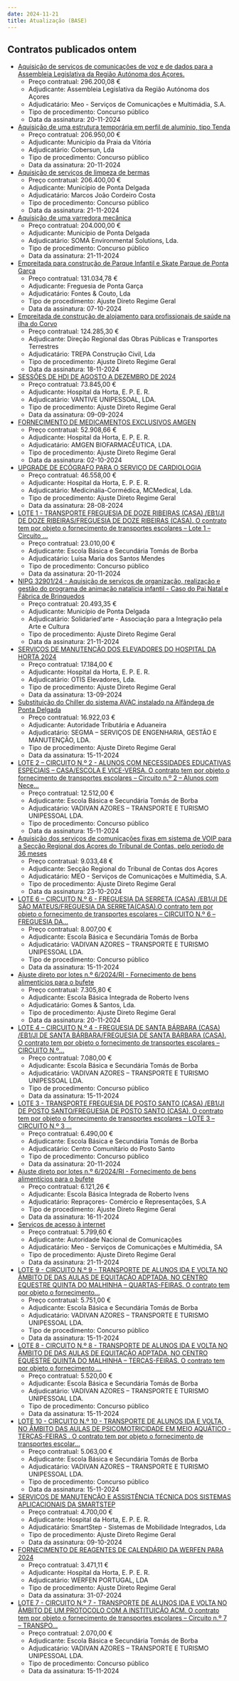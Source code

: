 ```yaml
---
date: 2024-11-21
title: Atualização (BASE)
---
```

## Contratos publicados ontem

* [Aquisição de serviços de comunicações de voz e de dados para a Assembleia Legislativa da Região Autónoma dos Açores.](https://www.base.gov.pt/Base4/pt/detalhe/?type=contratos&id=11038174)
  * Preço contratual: 296.200,08 €
  * Adjudicante: Assembleia Legislativa da Região Autónoma dos Açores
  * Adjudicatário: Meo - Serviços de Comunicações e Multimádia, S.A.
  * Tipo de procedimento: Concurso público
  * Data da assinatura: 20-11-2024
* [Aquisição de uma estrutura temporária em perfil de alumínio, tipo Tenda](https://www.base.gov.pt/Base4/pt/detalhe/?type=contratos&id=11038201)
  * Preço contratual: 206.950,00 €
  * Adjudicante: Município da Praia da Vitória
  * Adjudicatário: Cobersun, Lda
  * Tipo de procedimento: Concurso público
  * Data da assinatura: 20-11-2024
* [Aquisição de serviços de limpeza de bermas](https://www.base.gov.pt/Base4/pt/detalhe/?type=contratos&id=11038179)
  * Preço contratual: 206.400,00 €
  * Adjudicante: Município de Ponta Delgada
  * Adjudicatário: Marcos João Cordeiro Costa
  * Tipo de procedimento: Concurso público
  * Data da assinatura: 21-11-2024
* [Aquisição de uma varredora mecânica](https://www.base.gov.pt/Base4/pt/detalhe/?type=contratos&id=11038186)
  * Preço contratual: 204.000,00 €
  * Adjudicante: Município de Ponta Delgada
  * Adjudicatário: SOMA Environmental Solutions, Lda.
  * Tipo de procedimento: Concurso público
  * Data da assinatura: 21-11-2024
* [Empreitada para construção de Parque Infantil e Skate Parque de Ponta Garça](https://www.base.gov.pt/Base4/pt/detalhe/?type=contratos&id=11039028)
  * Preço contratual: 131.034,78 €
  * Adjudicante: Freguesia de Ponta Garça
  * Adjudicatário: Fontes & Couto, Lda
  * Tipo de procedimento: Ajuste Direto Regime Geral
  * Data da assinatura: 07-10-2024
* [Empreitada de construção de alojamento para profissionais de saúde na ilha do Corvo](https://www.base.gov.pt/Base4/pt/detalhe/?type=contratos&id=11039265)
  * Preço contratual: 124.285,30 €
  * Adjudicante: Direção Regional das Obras Públicas e Transportes Terrestres
  * Adjudicatário: TREPA Construção Civil, Lda
  * Tipo de procedimento: Ajuste Direto Regime Geral
  * Data da assinatura: 18-11-2024
* [SESSÕES DE HDI DE AGOSTO A DEZEMBRO DE 2024](https://www.base.gov.pt/Base4/pt/detalhe/?type=contratos&id=11038729)
  * Preço contratual: 73.845,00 €
  * Adjudicante: Hospital da Horta, E. P. E. R.
  * Adjudicatário: VANTIVE UNIPESSOAL, LDA.
  * Tipo de procedimento: Ajuste Direto Regime Geral
  * Data da assinatura: 09-09-2024
* [FORNECIMENTO DE MEDICAMENTOS EXCLUSIVOS AMGEN](https://www.base.gov.pt/Base4/pt/detalhe/?type=contratos&id=11039315)
  * Preço contratual: 52.908,66 €
  * Adjudicante: Hospital da Horta, E. P. E. R.
  * Adjudicatário: AMGEN BIOFARMACÊUTICA, LDA.
  * Tipo de procedimento: Ajuste Direto Regime Geral
  * Data da assinatura: 02-10-2024
* [UPGRADE DE ECÓGRAFO PARA O SERVIÇO DE CARDIOLOGIA](https://www.base.gov.pt/Base4/pt/detalhe/?type=contratos&id=11038165)
  * Preço contratual: 46.558,00 €
  * Adjudicante: Hospital da Horta, E. P. E. R.
  * Adjudicatário: Medicinália-Cormédica, MCMedical, Lda.
  * Tipo de procedimento: Ajuste Direto Regime Geral
  * Data da assinatura: 28-08-2024
* [LOTE 1 - TRANSPORTE FREGUESIA DE DOZE RIBEIRAS (CASA) /EB1/JI DE DOZE RIBEIRAS/FREGUESIA DE DOZE RIBEIRAS (CASA). O contrato tem por objeto o fornecimento de transportes escolares – Lote 1 – Circuito ...](https://www.base.gov.pt/Base4/pt/detalhe/?type=contratos&id=11038176)
  * Preço contratual: 23.010,00 €
  * Adjudicante: Escola Básica e Secundária Tomás de Borba
  * Adjudicatário: Luísa Maria dos Santos Mendes
  * Tipo de procedimento: Concurso público
  * Data da assinatura: 20-11-2024
* [NIPG 32901/24 - Aquisição de serviços de organização, realização e gestão do programa de animação natalícia infantil - Caso do Pai Natal e Fábrica de Brinquedos](https://www.base.gov.pt/Base4/pt/detalhe/?type=contratos&id=11038231)
  * Preço contratual: 20.493,35 €
  * Adjudicante: Município de Ponta Delgada
  * Adjudicatário: Solidaried'arte - Associação para a  Integração pela Arte e Cultura
  * Tipo de procedimento: Ajuste Direto Regime Geral
  * Data da assinatura: 21-11-2024
* [SERVIÇOS DE MANUTENÇÃO DOS ELEVADORES DO HOSPITAL DA HORTA 2024](https://www.base.gov.pt/Base4/pt/detalhe/?type=contratos&id=11039046)
  * Preço contratual: 17.184,00 €
  * Adjudicante: Hospital da Horta, E. P. E. R.
  * Adjudicatário: OTIS Elevadores, Lda.
  * Tipo de procedimento: Ajuste Direto Regime Geral
  * Data da assinatura: 13-09-2024
* [Substituição do Chiller do sistema AVAC instalado na Alfândega de Ponta Delgada](https://www.base.gov.pt/Base4/pt/detalhe/?type=contratos&id=11038653)
  * Preço contratual: 16.922,03 €
  * Adjudicante: Autoridade Tributária e Aduaneira
  * Adjudicatário: SEGMA – SERVIÇOS DE ENGENHARIA, GESTÃO E MANUTENÇÃO, LDA.
  * Tipo de procedimento: Ajuste Direto Regime Geral
  * Data da assinatura: 15-11-2024
* [LOTE 2 – CIRCUITO N.º 2 - ALUNOS COM NECESSIDADES EDUCATIVAS ESPECIAIS –  CASA/ESCOLA E VICE-VERSA. O contrato tem por objeto o fornecimento de transportes escolares – Circuito n.º 2 – Alunos com Nece...](https://www.base.gov.pt/Base4/pt/detalhe/?type=contratos&id=11038188)
  * Preço contratual: 12.512,00 €
  * Adjudicante: Escola Básica e Secundária Tomás de Borba
  * Adjudicatário: VADIVAN AZORES – TRANSPORTE E TURISMO UNIPESSOAL LDA.
  * Tipo de procedimento: Concurso público
  * Data da assinatura: 15-11-2024
* [Aquisição dos serviços de comunicações fixas em sistema de VOIP para a Secção Regional dos Açores do Tribunal de Contas, pelo período de 36 meses](https://www.base.gov.pt/Base4/pt/detalhe/?type=contratos&id=11038226)
  * Preço contratual: 9.033,48 €
  * Adjudicante: Secção Regional do Tribunal de Contas dos Açores
  * Adjudicatário: MEO - Serviços de Comunicações e Multimédia, S.A.
  * Tipo de procedimento: Ajuste Direto Regime Geral
  * Data da assinatura: 23-10-2024
* [LOTE 6 – CIRCUITO N.º 6 - FREGUESIA DA SERRETA (CASA) /EB1/JI DE SÃO MATEUS/FREGUESIA DA SERRETA(CASA).O contrato tem por objeto o fornecimento de transportes escolares – CIRCUITO N.º 6 – FREGUESIA DA...](https://www.base.gov.pt/Base4/pt/detalhe/?type=contratos&id=11038232)
  * Preço contratual: 8.007,00 €
  * Adjudicante: Escola Básica e Secundária Tomás de Borba
  * Adjudicatário: VADIVAN AZORES – TRANSPORTE E TURISMO UNIPESSOAL LDA.
  * Tipo de procedimento: Concurso público
  * Data da assinatura: 15-11-2024
* [Ajuste direto por lotes n.º 6/2024/RI - Fornecimento de bens alimentícios para o bufete](https://www.base.gov.pt/Base4/pt/detalhe/?type=contratos&id=11038080)
  * Preço contratual: 7.305,80 €
  * Adjudicante: Escola Básica Integrada de Roberto Ivens
  * Adjudicatário: Gomes & Santos, Lda.
  * Tipo de procedimento: Ajuste Direto Regime Geral
  * Data da assinatura: 20-11-2024
* [LOTE 4 – CIRCUITO N.º 4 - FREGUESIA DE SANTA BÁRBARA (CASA) /EB1/JI DE SANTA BÁRBARA/FREGUESIA DE SANTA BÁRBARA (CASA). O contrato tem por objeto o fornecimento de transportes escolares – CIRCUITO N.º...](https://www.base.gov.pt/Base4/pt/detalhe/?type=contratos&id=11038229)
  * Preço contratual: 7.080,00 €
  * Adjudicante: Escola Básica e Secundária Tomás de Borba
  * Adjudicatário: VADIVAN AZORES – TRANSPORTE E TURISMO UNIPESSOAL LDA.
  * Tipo de procedimento: Concurso público
  * Data da assinatura: 15-11-2024
* [LOTE 3 - TRANSPORTE FREGUESIA DE POSTO SANTO (CASA) /EB1/JI DE POSTO SANTO/FREGUESIA DE POSTO SANTO (CASA). O contrato tem por objeto o fornecimento de transportes escolares – LOTE 3 – CIRCUITO N.º 3 ...](https://www.base.gov.pt/Base4/pt/detalhe/?type=contratos&id=11038198)
  * Preço contratual: 6.490,00 €
  * Adjudicante: Escola Básica e Secundária Tomás de Borba
  * Adjudicatário: Centro Comunitário do Posto Santo
  * Tipo de procedimento: Concurso público
  * Data da assinatura: 20-11-2024
* [Ajuste direto por lotes n.º 6/2024/RI - Fornecimento de bens alimentícios para o bufete](https://www.base.gov.pt/Base4/pt/detalhe/?type=contratos&id=11038045)
  * Preço contratual: 6.121,26 €
  * Adjudicante: Escola Básica Integrada de Roberto Ivens
  * Adjudicatário: Repraçores- Comércio e Representações, S.A
  * Tipo de procedimento: Ajuste Direto Regime Geral
  * Data da assinatura: 16-11-2024
* [Serviços de acesso à internet](https://www.base.gov.pt/Base4/pt/detalhe/?type=contratos&id=11038759)
  * Preço contratual: 5.799,60 €
  * Adjudicante: Autoridade Nacional de Comunicações
  * Adjudicatário: Meo - Serviços de Comunicações e Multimédia, SA
  * Tipo de procedimento: Ajuste Direto Regime Geral
  * Data da assinatura: 21-11-2024
* [LOTE 9 - CIRCUITO N.º 9 - TRANSPORTE DE ALUNOS IDA E VOLTA NO ÂMBITO DE DAS AULAS DE EQUITAÇÃO ADPTADA, NO CENTRO EQUESTRE QUINTA DO MALHINHA – QUARTAS-FEIRAS. O contrato tem por objeto o fornecimento...](https://www.base.gov.pt/Base4/pt/detalhe/?type=contratos&id=11038263)
  * Preço contratual: 5.751,00 €
  * Adjudicante: Escola Básica e Secundária Tomás de Borba
  * Adjudicatário: VADIVAN AZORES – TRANSPORTE E TURISMO UNIPESSOAL LDA.
  * Tipo de procedimento: Concurso público
  * Data da assinatura: 15-11-2024
* [LOTE 8 - CIRCUITO N.º 8 - TRANSPORTE DE ALUNOS IDA E VOLTA NO ÂMBITO DE DAS AULAS DE EQUITAÇÃO ADPTADA, NO CENTRO EQUESTRE QUINTA DO MALHINHA – TERÇAS-FEIRAS. O contrato tem por objeto o fornecimento ...](https://www.base.gov.pt/Base4/pt/detalhe/?type=contratos&id=11038242)
  * Preço contratual: 5.520,00 €
  * Adjudicante: Escola Básica e Secundária Tomás de Borba
  * Adjudicatário: VADIVAN AZORES – TRANSPORTE E TURISMO UNIPESSOAL LDA.
  * Tipo de procedimento: Concurso público
  * Data da assinatura: 15-11-2024
* [LOTE 10 - CIRCUITO N.º 10 - TRANSPORTE DE ALUNOS IDA E VOLTA, NO ÂMBITO DAS AULAS DE PSICOMOTRICIDADE EM MEIO AQUÁTICO - TERÇAS-FEIRAS . O contrato tem por objeto o fornecimento de transportes escolar...](https://www.base.gov.pt/Base4/pt/detalhe/?type=contratos&id=11038661)
  * Preço contratual: 5.063,00 €
  * Adjudicante: Escola Básica e Secundária Tomás de Borba
  * Adjudicatário: VADIVAN AZORES – TRANSPORTE E TURISMO UNIPESSOAL LDA.
  * Tipo de procedimento: Concurso público
  * Data da assinatura: 15-11-2024
* [SERVIÇOS DE MANUTENÇÃO E ASSISTÊNCIA TÉCNICA DOS SISTEMAS APLICACIONAIS DA SMARTSTEP](https://www.base.gov.pt/Base4/pt/detalhe/?type=contratos&id=11038215)
  * Preço contratual: 4.700,00 €
  * Adjudicante: Hospital da Horta, E. P. E. R.
  * Adjudicatário: SmartStep - Sistemas de Mobilidade Integrados, Lda
  * Tipo de procedimento: Ajuste Direto Regime Geral
  * Data da assinatura: 09-10-2024
* [FORNECIMENTO DE REAGENTES DE CALENDÁRIO DA WERFEN PARA 2024](https://www.base.gov.pt/Base4/pt/detalhe/?type=contratos&id=11037961)
  * Preço contratual: 3.471,11 €
  * Adjudicante: Hospital da Horta, E. P. E. R.
  * Adjudicatário: WERFEN PORTUGAL, LDA
  * Tipo de procedimento: Ajuste Direto Regime Geral
  * Data da assinatura: 31-07-2024
* [LOTE 7 - CIRCUITO N.º 7 - TRANSPORTE DE ALUNOS IDA E VOLTA NO ÂMBITO DE UM PROTOCOLO COM A INSTITUIÇÃO ACM. O contrato tem por objeto o fornecimento de transportes escolares – Circuito n.º 7 – TRANSPO...](https://www.base.gov.pt/Base4/pt/detalhe/?type=contratos&id=11038235)
  * Preço contratual: 2.070,00 €
  * Adjudicante: Escola Básica e Secundária Tomás de Borba
  * Adjudicatário: VADIVAN AZORES – TRANSPORTE E TURISMO UNIPESSOAL LDA.
  * Tipo de procedimento: Concurso público
  * Data da assinatura: 15-11-2024

